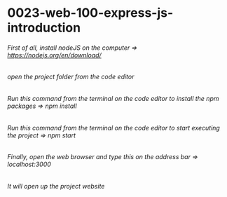 # 0023-web-100-express-js-introduction

###### First of all, install nodeJS on the computer                                            => https://nodejs.org/en/download/

###### open the project folder from the code editor

###### Run this command from the terminal on the code editor to install the npm packages       => npm install

###### Run this command from the terminal on the code editor to start executing the project    => npm start

###### Finally, open the web browser and type this on the address bar                          => localhost:3000

###### It will open up the project website
